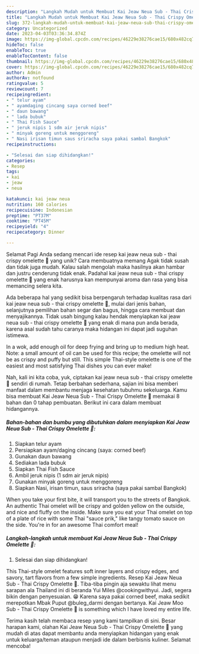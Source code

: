 ```yaml
---
description: "Langkah Mudah untuk Membuat Kai Jeaw Neua Sub - Thai Crispy Omelette 🍳 yang Lezat, Mantap"
title: "Langkah Mudah untuk Membuat Kai Jeaw Neua Sub - Thai Crispy Omelette 🍳 yang Lezat, Mantap"
slug: 372-langkah-mudah-untuk-membuat-kai-jeaw-neua-sub-thai-crispy-omelette-yang-lezat-mantap
category: Uncategorized
date: 2023-04-03T03:36:34.874Z
image: https://img-global.cpcdn.com/recipes/46229e38276cae15/680x482cq70/kai-jeaw-neua-sub-thai-crispy-omelette-foto-resep-utama.jpg
hideToc: false
enableToc: true
enableTocContent: false
thumbnail: https://img-global.cpcdn.com/recipes/46229e38276cae15/680x482cq70/kai-jeaw-neua-sub-thai-crispy-omelette-foto-resep-utama.jpg
cover: https://img-global.cpcdn.com/recipes/46229e38276cae15/680x482cq70/kai-jeaw-neua-sub-thai-crispy-omelette-foto-resep-utama.jpg
author: Admin
authorAv: notfound
ratingvalue: 5
reviewcount: 7
recipeingredient:
- " telur ayam"
- " ayamdaging cincang saya corned beef"
- " daun bawang"
- " lada bubuk"
- " Thai Fish Sauce"
- " jeruk nipis 1 sdm air jeruk nipis"
- " minyak goreng untuk menggoreng"
- " Nasi irisan timun saus sriracha saya pakai sambal Bangkok"
recipeinstructions:

- "Selesai dan siap dihidangkan!"
categories:
- Resep
tags:
- kai
- jeaw
- neua

katakunci: kai jeaw neua 
nutrition: 160 calories
recipecuisine: Indonesian
preptime: "PT37M"
cooktime: "PT45M"
recipeyield: "4"
recipecategory: Dinner

---
```



Selamat Pagi Anda sedang mencari ide resep kai jeaw neua sub - thai crispy omelette 🍳 yang unik? Cara membuatnya memang Agak tidak susah dan tidak juga mudah. Kalau salah mengolah maka hasilnya akan hambar dan justru cenderung tidak enak. Padahal kai jeaw neua sub - thai crispy omelette 🍳 yang enak harusnya kan mempunyai aroma dan rasa yang bisa memancing selera kita.


Ada beberapa hal yang sedikit bisa berpengaruh terhadap kualitas rasa dari kai jeaw neua sub - thai crispy omelette 🍳, mulai dari jenis bahan, selanjutnya pemilihan bahan segar dan bagus, hingga cara membuat dan menyajikannya. Tidak usah bingung kalau hendak menyiapkan kai jeaw neua sub - thai crispy omelette 🍳 yang enak di mana pun anda berada, karena asal sudah tahu caranya maka hidangan ini dapat jadi suguhan istimewa.

In a wok, add enough oil for deep frying and bring up to medium high heat. Note: a small amount of oil can be used for this recipe; the omelette will not be as crispy and puffy but still. This simple Thai-style omelette is one of the easiest and most satisfying Thai dishes you can ever make!


Nah, kali ini kita coba, yuk, ciptakan kai jeaw neua sub - thai crispy omelette 🍳 sendiri di rumah. Tetap berbahan sederhana, sajian ini bisa memberi manfaat dalam membantu menjaga kesehatan tubuhmu sekeluarga. Kamu bisa membuat Kai Jeaw Neua Sub - Thai Crispy Omelette 🍳 memakai 8 bahan dan 0 tahap pembuatan. Berikut ini cara dalam membuat hidangannya.

<!--inarticleads1-->

##### Bahan-bahan dan bumbu yang dibutuhkan dalam menyiapkan Kai Jeaw Neua Sub - Thai Crispy Omelette 🍳:

1. Siapkan  telur ayam
1. Persiapkan  ayam/daging cincang (saya: corned beef)
1. Gunakan  daun bawang
1. Sediakan  lada bubuk
1. Siapkan  Thai Fish Sauce
1. Ambil  jeruk nipis (1 sdm air jeruk nipis)
1. Gunakan  minyak goreng untuk menggoreng
1. Siapkan  Nasi, irisan timun, saus sriracha (saya pakai sambal Bangkok)


When you take your first bite, it will transport you to the streets of Bangkok. An authentic Thai omelet will be crispy and golden yellow on the outside, and nice and fluffy on the inside. Make sure you eat your Thai omelet on top of a plate of rice with some Thai &#34;sauce prik,&#34; like tangy tomato sauce on the side. You&#39;re in for an awesome Thai comfort meal! 

<!--inarticleads2-->

##### Langkah-langkah untuk membuat Kai Jeaw Neua Sub - Thai Crispy Omelette 🍳:


1. Selesai dan siap dihidangkan!

This Thai-style omelet features soft inner layers and crispy edges, and savory, tart flavors from a few simple ingredients. Resep Kai Jeaw Neua Sub - Thai Crispy Omelette 🍳. Tiba-tiba pingin aja sewaktu lihat menu sarapan ala Thailand ini di beranda Yui Miles @cookingwithyui. Jadi, segera bikin dengan penyesuaian. 😁 Karena saya pakai corned beef, maka sedikit merepotkan Mbak Puput @buleg_darmi dengan bertanya. Kai Jeaw Moo Sub - Thai Crispy Omelette 🍳 is something which I have loved my entire life. 

Terima kasih telah membaca resep yang kami tampilkan di sini. Besar harapan kami, olahan Kai Jeaw Neua Sub - Thai Crispy Omelette 🍳 yang mudah di atas dapat membantu anda menyiapkan hidangan yang enak untuk keluarga/teman ataupun menjadi ide dalam berbisnis kuliner. Selamat mencoba!

